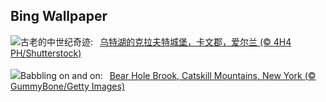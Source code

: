 ## Bing Wallpaper
![](https://www.bing.com/th?id=OHR.CavanCastle_ZH-CN7109317900_UHD.jpg&w=1000)古老的中世纪奇迹:&nbsp;&ensp;[乌特湖的克拉夫特城堡，卡文郡，爱尔兰 (© 4H4 PH/Shutterstock)](https://www.bing.com/th?id=OHR.CavanCastle_ZH-CN7109317900_UHD.jpg)
<br><br/>
![](https://www.bing.com/th?id=OHR.BearHoleBrook_EN-US0278547262_UHD.jpg&w=1000)Babbling on and on:&nbsp;&ensp;[Bear Hole Brook, Catskill Mountains, New York (© GummyBone/Getty Images)](https://www.bing.com/th?id=OHR.BearHoleBrook_EN-US0278547262_UHD.jpg)
<br><br/>
